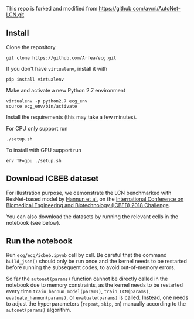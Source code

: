 This repo is forked and modified from https://github.com/awni/AutoNet-LCN.git

## Install 

Clone the repository

```
git clone https://github.com/Arfea/ecg.git
```

If you don't have `virtualenv`, install it with

```
pip install virtualenv
```

Make and activate a new Python 2.7 environment

```
virtualenv -p python2.7 ecg_env
source ecg_env/bin/activate
```

Install the requirements (this may take a few minutes).

For CPU only support run
```
./setup.sh
```

To install with GPU support run
```
env TF=gpu ./setup.sh
```
## Download ICBEB dataset
For illustration purpose, we demonstrate the LCN benchmarked with ResNet-based model by [Hannun et al.](https://www.nature.com/articles/s41591-018-0268-3) on the [International Conference on Biomedical Engineering and Biotechnology (ICBEB) 2018 Challenge](http://2018.icbeb.org/Challenge.html).

You can also download the datasets by running the relevant cells in the notebook (see below).

## Run the notebook
Run `ecg/ecg/icbeb.ipynb` cell by cell. Be careful that the command `build_json()` should only be run once and the kernel needs to be restarted before running the subsequent codes, to avoid out-of-memory errors.

So far the `autonet(params)` function cannot be directly called in the notebook due to memory constraints, as the kernel needs to be restarted every time `train_hannun_model(params)`, `train_LCN(params)`, `evaluate_hannun(params)`, or `evaluate(params)` is called. Instead, one needs to adjust the hyperparameters (`repeat`, `skip`, `bn`) manually according to the `autonet(params)` algorithm.





